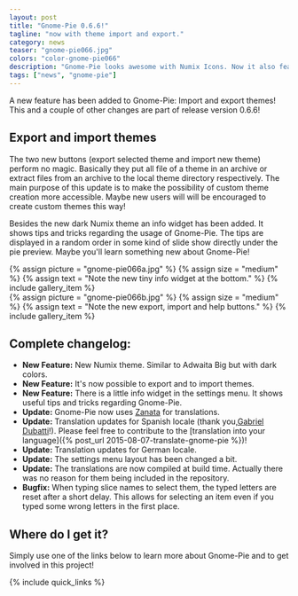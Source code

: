 ```yaml
---
layout: post
title: "Gnome-Pie 0.6.6!"
tagline: "now with theme import and export."
category: news
teaser: "gnome-pie066.jpg"
colors: "color-gnome-pie066"
description: "Gnome-Pie looks awesome with Numix Icons. Now it also features a theme which goes well with the Numix color scheme."
tags: ["news", "gnome-pie"]
---
```


A new feature has been added to Gnome-Pie: Import and export themes! This and a couple of other changes are part of release version 0.6.6!

<!--more-->

## Export and import themes

The two new buttons (export selected theme and import new theme) perform no magic. Basically they put all file of a theme in an archive or extract files from an archive to the local theme directory respectively. The main purpose of this update is to make the possibility of custom theme creation more accessible. Maybe new users will will be encouraged to create custom themes this way!

Besides the new dark Numix theme an info widget has been added. It shows tips and tricks regarding the usage of Gnome-Pie. The tips are displayed in a random order in some kind of slide show directly under the pie preview. Maybe you'll learn something new about Gnome-Pie!

<p>
    <div class="row magnific-gallery">
        <div class="col-xs-6">
            {% assign picture = "gnome-pie066a.jpg" %}
            {% assign size = "medium" %}
            {% assign text = "Note the new tiny info widget at the bottom." %}
            {% include gallery_item %}
        </div>
        <div class="col-xs-6">
            {% assign picture = "gnome-pie066b.jpg" %}
            {% assign size = "medium" %}
            {% assign text = "Note the new export, import and help buttons." %}
            {% include gallery_item %}
        </div>
    </div>
</p>


## Complete changelog:

* **New Feature:** New Numix theme. Similar to Adwaita Big but with dark colors.
* **New Feature:** It's now possible to export and to import themes.
* **New Feature:** There is a little info widget in the settings menu. It shows useful tips and tricks regarding Gnome-Pie.
* **Update:** Gnome-Pie now uses [Zanata](https://translate.zanata.org/zanata/iteration/view/gnome-pie/develop) for translations.
* **Update:** Translation updates for Spanish locale (thank you,[Gabriel Dubatti](https://github.com/gabdub)!). Please feel free to contribute to the [translation into your language]({% post_url 2015-08-07-translate-gnome-pie %})!
* **Update:** Translation updates for German locale.
* **Update:** The settings menu layout has been changed a bit.
* **Update:** The translations are now compiled at build time. Actually there was no reason for them being included in the repository.
* **Bugfix:** When typing slice names to select them, the typed letters are reset after a short delay. This allows for selecting an item even if you typed some wrong letters in the first place.


## Where do I get it?

Simply use one of the links below to learn more about Gnome-Pie and to get involved in this project!

{% include quick_links %}
